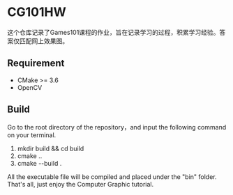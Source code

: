 # CG101HW
这个仓库记录了Games101课程的作业，旨在记录学习的过程，积累学习经验。答案仅匹配网上效果图。

## Requirement
* CMake >= 3.6
* OpenCV

## Build
Go to the root directory of the repository，and input the following command on your terminal.
1. mkdir build && cd build
2. cmake ..
3. cmake --build .

All the executable file will be compiled and placed under the "bin" folder. That's all, just enjoy the Computer Graphic tutorial.


